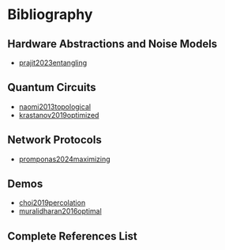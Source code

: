 # Bibliography

## Hardware Abstractions and Noise Models

- [prajit2023entangling](@cite)

## Quantum Circuits

- [naomi2013topological](@cite)
- [krastanov2019optimized](@cite)

## Network Protocols

- [promponas2024maximizing](@cite)

## Demos

- [choi2019percolation](@cite)
- [muralidharan2016optimal](@cite)

## Complete References List

```@bibliography
```